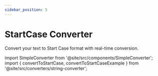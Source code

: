 ```yaml
---
sidebar_position: 5
---
```


# StartCase Converter

Convert your text to Start Case format with real-time conversion.

import SimpleConverter from '@site/src/components/SimpleConverter';
import { convertToStartCase, convertToStartCaseExample } from '@site/src/converters/string-converter';

<SimpleConverter
  conversion={convertToStartCase}
  placeholder="Enter text to convert to Start Case..."
  language="text"
  exampleInput={convertToStartCaseExample.input}
  showPreview={true}
  previewMode="inline"
/>